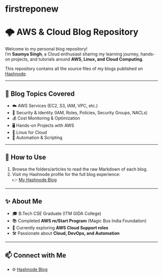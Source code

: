 # firstreponew
# 🌩️ AWS & Cloud Blog Repository

Welcome to my personal blog repository!  
I’m **Saumya Singh**, a Cloud enthusiast sharing my learning journey, hands-on projects, and tutorials around **AWS, Linux, and Cloud Computing**.  

This repository contains all the source files of my blogs published on [Hashnode](https://hashnode.com/@SAUMYA24).  

---

## 📖 Blog Topics Covered
- ☁️ AWS Services (EC2, S3, IAM, VPC, etc.)
- 🔐 Security & Identity (IAM, Roles, Policies, Security Groups, NACLs)
- 💰 Cost Monitoring & Optimization
- 🖥️ Hands-on Projects with AWS
- 🐧 Linux for Cloud
- 📜 Automation & Scripting

---

## 🚀 How to Use
1. Browse the folders/articles to read the raw Markdown of each blog.  
2. Visit my Hashnode profile for the full blog experience:  
   👉 [My Hashnode Blog](https://hashnode.com/@SAUMYA24)  

---

## ✨ About Me
- 🎓 B.Tech CSE Graduate (ITM GIDA College)  
- 📚 Completed **AWS re/Start Program** (Magic Bus India Foundation)  
- 🌱 Currently exploring **AWS Cloud Support roles**  
- 🛠️ Passionate about **Cloud, DevOps, and Automation**  

---

## 📫 Connect with Me
- 🌐 [Hashnode Blog](https://hashnode.com/@SAUMYA24) 

